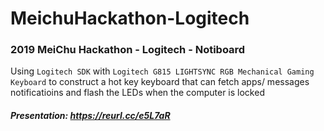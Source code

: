 # MeichuHackathon-Logitech
### 2019 MeiChu Hackathon - Logitech - Notiboard

Using `Logitech SDK` with `Logitech G815 LIGHTSYNC RGB Mechanical Gaming Keyboard` to construct a hot key keyboard that can fetch apps/ messages notificatioins and flash the LEDs when the computer is locked

##### Presentation: https://reurl.cc/e5L7aR
